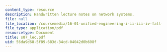 ```yaml
---
content_type: resource
description: Handwritten lecture notes on network systems.
file: null
file_location: /coursemedia/16-01-unified-engineering-i-ii-iii-iv-fall-2005-spring-2006/56da9d685f89683d34cd04042d0b608f_s07_lec.pdf
file_type: application/pdf
resourcetype: Document
title: s07_lec.pdf
uid: 56da9d68-5f89-683d-34cd-04042d0b608f
---
```

